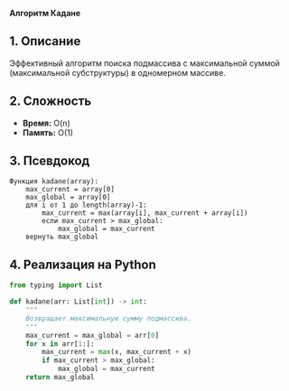 **Алгоритм Кадане**

## 1. Описание
Эффективный алгоритм поиска подмассива с максимальной суммой (максимальной субструктуры) в одномерном массиве.

## 2. Сложность
- **Время:** O(n)
- **Память:** O(1)

## 3. Псевдокод
```text
Функция kadane(array):
    max_current = array[0]
    max_global = array[0]
    для i от 1 до length(array)-1:
        max_current = max(array[i], max_current + array[i])
        если max_current > max_global:
            max_global = max_current
    вернуть max_global
```

## 4. Реализация на Python
```python
from typing import List

def kadane(arr: List[int]) -> int:
    """
    Возвращает максимальную сумму подмассива.
    """
    max_current = max_global = arr[0]
    for x in arr[1:]:
        max_current = max(x, max_current + x)
        if max_current > max_global:
            max_global = max_current
    return max_global
```

